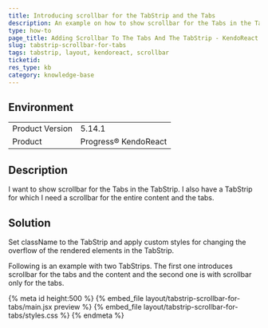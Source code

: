 ```yaml
---
title: Introducing scrollbar for the TabStrip and the Tabs
description: An example on how to show scrollbar for the Tabs in the TabStrip or the TabStrip itself
type: how-to
page_title: Adding Scrollbar To The Tabs And The TabStrip - KendoReact TabStrip
slug: tabstrip-scrollbar-for-tabs
tags: tabstrip, layout, kendoreact, scrollbar
ticketid: 
res_type: kb
category: knowledge-base
---
```


## Environment

<table>
	<tbody>
		<tr>
			<td>Product Version</td>
			<td>5.14.1</td>
		</tr>
		<tr>
			<td>Product</td>
			<td>Progress® KendoReact</td>
		</tr>
	</tbody>
</table>

## Description
I want to show scrollbar for the Tabs in the TabStrip. I also have a TabStrip for which I need a scrollbar for the entire content and the tabs.

## Solution
Set className to the TabStrip and apply custom styles for changing the overflow of the rendered elements in the TabStrip.

Following is an example with two TabStrips. The first one introduces scrollbar for the tabs and the content and the second one is with scrollbar only for the tabs.

{% meta id height:500 %}
{% embed_file layout/tabstrip-scrollbar-for-tabs/main.jsx preview %}
{% embed_file layout/tabstrip-scrollbar-for-tabs/styles.css %}
{% endmeta %}
